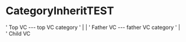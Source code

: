 # CategoryInheritTEST


'  Top VC     ---    top VC category
'    |                      |
' Father VC   ---    father VC category
'    |                 
' Child VC    
